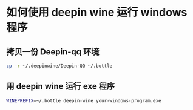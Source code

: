 # 如何使用 deepin wine 运行 windows 程序

## 拷贝一份 Deepin-qq 环境

```sh
cp -r ~/.deepinwine/Deepin-QQ ~/.bottle
```

## 用 deepin wine 运行 exe 程序

```sh
WINEPREFIX=~/.bottle deepin-wine your-windows-program.exe
```